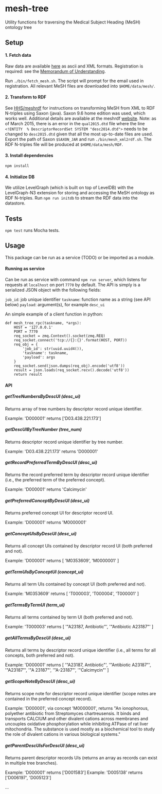 mesh-tree
========

Utility functions for traversing the Medical Subject Heading (MeSH) ontology tree

## Setup

#### 1. Fetch data

Raw data are available
[here](https://www.nlm.nih.gov/mesh/filelist.html) as ascii and XML formats. Registration is required: see the
[Memorandum of Understanding](https://www.nlm.nih.gov/mesh/2014/download/termscon.html).

Run `./bin/fetch_mesh.sh`. The script will prompt for the email used in registration. All relevant MeSH files are downloaded into `$HOME/data/mesh/`.

#### 2. Transform to RDF

See [HHS/meshrdf](https://github.com/HHS/meshrdf) for instructions on transforming MeSH from XML to RDF N-triples using Saxon (java). Saxon 9.6 home edition was used, which works well. Additional details are available at the meshrdf [website](http://hhs.github.io/meshrdf/). Note: as of March 2015, there is an error in the `qual2015.dtd` file where the line `<!ENTITY  % DescriptorRecordSet SYSTEM "desc2014.dtd">` needs to be changed to `desc2015.dtd` given that all the most up-to-date files are used. Export the path of Saxon `$SAXON_JAR` and run `./bin/mesh_xml2rdf.sh`. The RDF N-triples file will be produced at `$HOME/data/mesh/RDF`.

#### 3. Install dependencies

`npm install`

#### 4. Initialize DB

We utilize LevelGraph (which is built on top of LevelDB) with the LevelGraph-N3 extension for storing and accessing the MeSH ontology as RDF N-triples. Run `npm run initdb` to stream the RDF data into the datastore.

## Tests

`npm test` runs Mocha tests.

## Usage

This package can be run as a service (TODO) or be imported as a module.

#### Running as service

Can be run as service with command `npm run server`, which listens for requests at `localhost` on port `7770` by default. The API is simply is a serialized JSON object with the following fields:

`job_id`: job unique identifier
`taskname`: function name as a string (see API below)
`payload`: argument(s), for example `desc_ui`

An simple example of a client function in python:

```
def mesh_tree_rpc(taskname, *args):
    HOST = '127.0.0.1'
    PORT = 7770
    req_socket = zmq.Context().socket(zmq.REQ)
    req_socket.connect('tcp://{}:{}'.format(HOST, PORT))
    req_obj = {
        'job_id': str(uuid.uuid4()),
        'taskname': taskname,
        'payload': args
    }
    req_socket.send(json.dumps(req_obj).encode('utf8'))
    result = json.loads(req_socket.recv().decode('utf8'))
    return result
```

#### API

##### getTreeNumbersByDescUI (desc_ui)

Returns array of tree numbers by descriptor record unique identifier.

Example: 'D000001' returns ['D03.438.221.173']

##### getDescUIByTreeNumber (tree_num)

Returns descriptor record unique identifier by tree number.

Example: 'D03.438.221.173' returns 'D000001'

##### getRecordPreferredTermByDescUI (desc_ui)

Returns the record preferred term by descriptor record unique identifier (i.e., the preferred term of the preferred concept).

Example: 'D000001' returns 'Calcimycin'
  
##### getPreferredConceptByDescUI (desc_ui)

Returns preferred concept UI for descriptor record UI.

Example: 'D000001' returns 'M0000001'

##### getConceptUIsByDescUI (desc_ui)

Returns all concept UIs contained by descriptor record UI (both preferred and not).

Example: 'D000001' returns [ 'M0353609', 'M0000001' ]
  
##### getTermUIsByConceptUI (concept_ui)

Returns all term UIs contained by concept UI (both preferred and not).

Example: 'M0353609' returns [ 'T000003', 'T000004', 'T000001' ]

##### getTermsByTermUI (term_ui)

Returns all terms contained by term UI (both preferred and not).

Example: 'T000003' returns [ '"A23187, Antibiotic"', '"Antibiotic A23187"' ]

##### getAllTermsByDescUI (desc_ui)

Returns all terms by descriptor record unique identifier (i.e., all terms for all concepts, both preferred and not).

Example: 'D000001' returns [ '"A23187, Antibiotic"', '"Antibiotic A23187"', '"A23187"', '"A 23187"', '"A-23187"', '"Calcimycin"' ]

##### getScopeNoteByDescUI (desc_ui)

Returns scope note for descriptor record unique identifier (scope notes are contained in the preferred concept record).

Example: 'D000001', via concept 'M0000001', returns "An ionophorous, polyether antibiotic from Streptomyces chartreusensis. It binds and transports CALCIUM and other divalent cations across membranes and uncouples oxidative phosphorylation while inhibiting ATPase of rat liver mitochondria. The substance is used mostly as a biochemical tool to study the role of divalent cations in various biological systems."

##### getParentDescUIsForDescUI (desc_ui)

Returns parent descriptor records UIs (returns an array as records can exist in multiple tree branches).

Example: 'D000001' returns ['D001583']
Example: 'D005138' returns ['D006197', 'D005123']

...